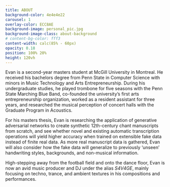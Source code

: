 ```yaml
---
title: ABOUT
background-color: 4e4e4e22
carousel: 1
overlay-color: ECC8AE
background-image: personal_pic.jpg
background-image-class: about-background
# content-bg-color: fff3
content-width: calc(85% - 60px)
opacity: 0.18
position: 100% 20%
height: 120vh
---
```


Evan is a second-year masters student at McGill University in Montreal. He received his bachelors degree from Penn State in Computer Science with minors in Music Technology and Arts Entrepreneurship. During his undergraduate studies, he played trombone for five seasons with the Penn State Marching Blue Band, co-founded the university’s first arts entrepreneurship organization, worked as a resident assistant for three years, and researched the musical perception of concert halls with the Graduate Program in Acoustics.

For his masters thesis, Evan is researching the application of generative adversarial networks to create synthetic 12th-century chant manuscripts from scratch, and see whether novel and existing automatic transcription operations will yield higher accuracy when trained on extensible fake data instead of finite real data. As more real manuscript data is gathered, Evan will also consider how the fake data will generalize to previously ‘unseen’ handwriting styles, backgrounds, and non-musical information.

High-stepping away from the football field and onto the dance floor, Evan is now an avid music producer and DJ under the alias *S4V4GE*, mainly focusing on techno, trance, and ambient textures in his compositions and performances.
